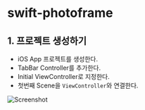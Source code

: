 # swift-photoframe

## 1. 프로젝트 생성하기

- iOS App 프로젝트를 생성한다. 
- TabBar Controller를 추가한다. 
- Initial ViewController로 지정한다.
- 첫번째 Scene을 `ViewController`와 연결한다. 

![Screenshot](/Assets.xcassets/Screenshot1.imageset/Screenshot2.png)
